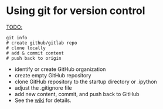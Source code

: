 # Using git for version control

[TODO:](https://github.com/BCDA-APS/use_bluesky/blob/main/install/README.md#commit-instrument-package-to-version-control)

    git info
    # create github/gitlab repo
    # clone locally
    # add & commit content
    # push back to origin

- identify or create GitHub organization
- create empty GitHub repository
- clone GitHub repository to the startup directory or .ipython
- adjust the .gitignore file
- add new content, commit, and push back to GitHub
- See the [wiki](https://github.com/BCDA-APS/use_bluesky/wiki) for details.
